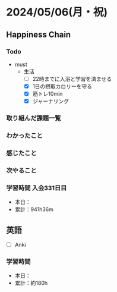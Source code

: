 # 2024/05/06(月・祝)

## Happiness Chain

### Todo

- must
  - 生活
    - [ ] 22時までに入浴と学習を済ませる
    - [x] 1日の摂取カロリーを守る
    - [x] 筋トレ10min
    - [x] ジャーナリング

### 取り組んだ課題一覧

### わかったこと

### 感じたこと

### 次やること

### 学習時間 入会331日目

- 本日：
- 累計：941h36m

## 英語

- [ ] Anki

### 学習時間

- 本日：
- 累計：約180h
